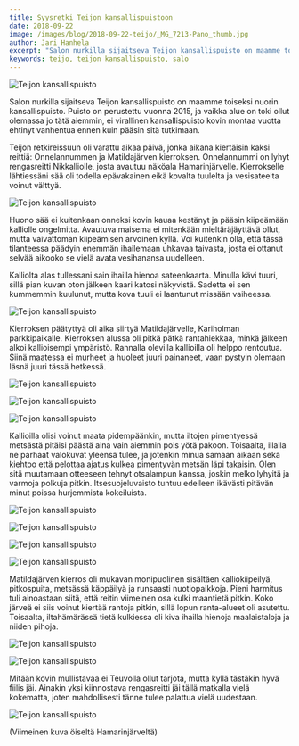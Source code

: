 ```yaml
---
title: Syysretki Teijon kansallispuistoon
date: 2018-09-22
image: /images/blog/2018-09-22-teijo/_MG_7213-Pano_thumb.jpg
author: Jari Hanhela
excerpt: "Salon nurkilla sijaitseva Teijon kansallispuisto on maamme toiseksi nuorin kansallispuisto. Puisto on perustettu vuonna 2015, ja vaikka alue on toki ollut olemassa jo tätä aiemmin, ei virallinen kansallispuisto kovin montaa vuotta ehtinyt vanhentua ennen kuin pääsin sitä tutkimaan."
keywords: teijo, teijon kansallispuisto, salo
---
```


![Teijon kansallispuisto](/images/blog/2018-09-22-teijo/_MG_7208_thumb.jpg)

Salon nurkilla sijaitseva Teijon kansallispuisto on maamme toiseksi nuorin kansallispuisto. Puisto on perustettu vuonna 2015, ja vaikka alue on toki ollut olemassa jo tätä aiemmin, ei virallinen kansallispuisto kovin montaa vuotta ehtinyt vanhentua ennen kuin pääsin sitä tutkimaan.

Teijon retkireissuun oli varattu aikaa päivä, jonka aikana kiertäisin kaksi reittiä: Onnelannummen ja Matildajärven kierroksen. Onnelannummi on lyhyt rengasreitti Nikkalliolle, josta avautuu näköala Hamarinjärvelle. Kierrokselle lähtiessäni sää oli todella epävakainen eikä kovalta tuulelta ja vesisateelta voinut välttyä. 

![Teijon kansallispuisto](/images/blog/2018-09-22-teijo/_MG_7213-Pano_thumb.jpg)

Huono sää ei kuitenkaan onneksi kovin kauaa kestänyt ja pääsin kiipeämään kalliolle ongelmitta. Avautuva maisema ei mitenkään mieltäräjäyttävä ollut, mutta vaivattoman kiipeämisen arvoinen kyllä. Voi kuitenkin olla, että tässä tilanteessa päädyin enemmän ihailemaan uhkavaa taivasta, josta ei ottanut selvää aikooko se vielä avata vesihanansa uudelleen.

Kalliolta alas tullessani sain ihailla hienoa sateenkaarta. Minulla kävi tuuri, sillä pian kuvan oton jälkeen kaari katosi näkyvistä. Sadetta ei sen kummemmin kuulunut, mutta kova tuuli ei laantunut missään vaiheessa.

![Teijon kansallispuisto](/images/blog/2018-09-22-teijo/_MG_7231_thumb.jpg)

Kierroksen päätyttyä oli aika siirtyä Matildajärvelle, Kariholman parkkipaikalle. Kierroksen alussa oli pitkä pätkä rantahiekkaa, minkä jälkeen alkoi kallioisempi ympäristö. Rannalla olevilla kallioilla oli helppo rentoutua. Siinä maatessa ei murheet ja huoleet juuri painaneet, vaan pystyin olemaan läsnä juuri tässä hetkessä.

![Teijon kansallispuisto](/images/blog/2018-09-22-teijo/_MG_7270-Pano_thumb.jpg)

![Teijon kansallispuisto](/images/blog/2018-09-22-teijo/_MG_7288_thumb.jpg)

![Teijon kansallispuisto](/images/blog/2018-09-22-teijo/_MG_7339-Pano_thumb.jpg)

Kallioilla olisi voinut maata pidempäänkin, mutta iltojen pimentyessä metsästä pitäisi päästä aina vain aiemmin pois yötä pakoon. Toisaalta, illalla ne parhaat valokuvat yleensä tulee, ja jotenkin minua samaan aikaan sekä kiehtoo että pelottaa ajatus kulkea pimentyvän metsän läpi takaisin. Olen sitä muutamaan otteeseen tehnyt otsalampun kanssa, joskin melko lyhyitä ja varmoja polkuja pitkin. Itsesuojeluvaisto tuntuu edelleen ikävästi pitävän minut poissa hurjemmista kokeiluista.

![Teijon kansallispuisto](/images/blog/2018-09-22-teijo/_MG_7319_thumb.jpg)

![Teijon kansallispuisto](/images/blog/2018-09-22-teijo/_MG_7364_thumb.jpg)

![Teijon kansallispuisto](/images/blog/2018-09-22-teijo/_MG_7366_thumb.jpg)

![Teijon kansallispuisto](/images/blog/2018-09-22-teijo/_MG_7367_thumb.jpg)

Matildajärven kierros oli mukavan monipuolinen sisältäen kalliokiipeilyä, pitkospuita, metsässä käppäilyä ja runsaasti nuotiopaikkoja. Pieni harmitus tuli ainoastaan siitä, että reitin viimeinen osa kulki maantietä pitkin. Koko järveä ei siis voinut kiertää rantoja pitkin, sillä lopun ranta-alueet oli asutettu. Toisaalta, iltahämärässä tietä kulkiessa oli kiva ihailla hienoja maalaistaloja ja niiden pihoja.

![Teijon kansallispuisto](/images/blog/2018-09-22-teijo/_MG_7375_thumb.jpg)

![Teijon kansallispuisto](/images/blog/2018-09-22-teijo/_MG_7393_thumb.jpg)

Mitään kovin mullistavaa ei Teuvolla ollut tarjota, mutta kyllä tästäkin hyvä fiilis jäi. Ainakin yksi kiinnostava rengasreitti jäi tällä matkalla vielä kokematta, joten mahdollisesti tänne tulee palattua vielä uudestaan.

![Teijon kansallispuisto](/images/blog/2018-09-22-teijo/_MG_7420_thumb.jpg)

(Viimeinen kuva öiseltä Hamarinjärveltä)